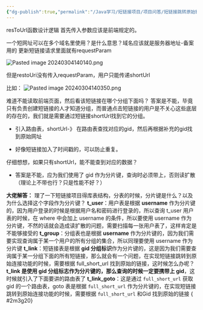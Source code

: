 ```yaml
---
{"dg-publish":true,"permalink":"/Java学习/短链接项目/项目问答/短链接跳转原始链接功能/"}
---
```


resToUrl函数设计逻辑
首先传入参数应该是前端规定的。

一个短网址可以在多个域名里使用？是什么意思？域名应该就是服务器地址-备案用的
更新短链接请求里面就有requestParam

![Pasted image 20240304140140.png](/img/user/image/Pasted%20image%2020240304140140.png)

但是restoUri没有传入requestParam，用户只能传递shortUrl

比如：
![Pasted image 20240304140350.png](/img/user/image/Pasted%20image%2020240304140350.png)

难道不能读取前端页面，然后看该短链接在哪个分组下面吗？
答案是不能，毕竟只有负责创建短链接的人才知道分组，而普通点击短链接的用户是不关心这些底层的存在的，我们就是需要通过短链接shortUrl找到它的分组。
- 引入路由表，shortUrl-》 在路由表查找对应的gid，然后再根据补充的gid找到原始网址

- 好像短链接加入了时间戳的，可以防止重复。


仔细想想，如果只有shortUrl，能不能查到对应的数据？
- 答案是不能，应为我们使用了 gid 作为分片键，查询时必须带上，否则读扩散（理论上不带也行？只是性能不好？）

**大佬解答：**
理了一下短链接项目得库表结构，分表的时候，分片键是什么？以及为什么选择这个字段作为分片键？
**t_user**：用户表是根据 **username** 作为分片键的，因为用户登录的时候是根据用户名和密码进行登录的，所以查询 t_user 用户表的时候，在 where 中会加上 username 的条件，所以要使用 username 作为分片键，不然的话就会造成读扩散的问题，需要扫描每一张用户表了，这样肯定是不能够接受的
**t_group**：分组表也是根据 **username** 作为分片键的，因为我们需要实现查询属于某一个用户的所有分组的集合，所以同理要使用 username 作为分片键
**t_link**：短链接表是根据 **gid 分组标识**作为分片键的，这是因为我们需要查询属于某一分组下面的所有短链接，那么就会有一个问题，在实现短链接跳转到原始连接功能的时候，需要根据 full_short_url 找到原始的链接，这时候怎么办呢？**t_link 是使用 gid 分组标志作为分片键的，那么查询的时候一定要携带上 gid**，这时候就引入了下面要讲的路由表了
**t_link_goto**：这是通过 `full_short_url` 获取 gid 的一个路由表，goto 表是根据 `full_short_url` 作为分片键的，在实现短链接跳转到原始连接功能的时候，需要根据 `full_short_url` 和Gid 找到原始的链接
{ #2m3g20}



